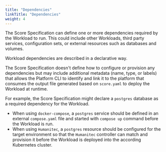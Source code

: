 ```yaml
---
title: "Dependencies"
linkTitle: "Dependencies"
weight: 4
---
```


The Score Specification can define one or more dependencies required by the Workload to run. This could include other Workloads, third party services, configuration sets, or external resources such as databases and volumes.

Workload dependencies are described in a declarative way.

The Score Specification doesn't define how to configure or provision any dependencies but may include additional metadata (name, type, or labels) that allows the Platform CLI to identify and link it to the platform that consumes the output file generated based on `score.yaml` to deploy the Workload at runtime.

For example, the Score Specification might declare a `postgres` database as a required dependency for the Workload.

- When using `docker-compose`, a `postgres` service should be defined in an external `compose.yaml` file and started with `compose up` command before the Workload is run.
- When using `Humanitec`, a `postgres` resource should be configured for the target environment so that the `Humanitec` controller can match and provision it before the Workload is deployed into the according Kubernetes cluster.
